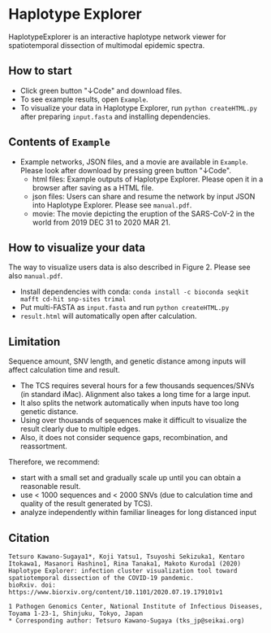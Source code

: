 # Haplotype Explorer

HaplotypeExplorer is an interactive haplotype network viewer for spatiotemporal dissection of multimodal epidemic spectra.

## How to start

- Click green button "↓Code" and download files.
- To see example results, open `Example`.
- To visualize your data in Haplotype Explorer, run `python createHTML.py` after preparing `input.fasta` and installing dependencies.

## Contents of `Example` 

- Example networks, JSON files, and a movie are available in `Example`. Please look after download by pressing green button "↓Code".
  - html files: Example outputs of Haplotype Explorer. Please open it in a browser after saving as a HTML file.
  - json files: Users can share and resume the network by input JSON into Haplotype Explorer. Please see `manual.pdf`.
  - movie: The movie depicting the eruption of the SARS-CoV-2 in the world from 2019 DEC 31 to 2020 MAR 21. 

## How to visualize your data

The way to visualize users data is also described in Figure 2. Please see also `manual.pdf`.

- Install dependencies with conda: `conda install -c bioconda seqkit mafft cd-hit snp-sites trimal`
- Put multi-FASTA as `input.fasta` and run `python createHTML.py`
- `result.html` will automatically open after calculation.

## Limitation

Sequence amount, SNV length, and genetic distance among inputs will affect calculation time and result. 

- The TCS requires several hours for a few thousands sequences/SNVs (in standard iMac). Alignment also takes a long time for a large input.
- It also splits the network automatically when inputs have too long genetic distance.
- Using over thousands of sequences make it difficult to visualize the result clearly due to multiple edges.
- Also, it does not consider sequence gaps, recombination, and reassortment.

Therefore, we recommend:

- start with a small set and gradually scale up until you can obtain a reasonable result.
- use < 1000 sequences and < 2000 SNVs (due to calculation time and quality of the result generated by TCS). 
- analyze independently within familiar lineages for long distanced input

## Citation

```
Tetsuro Kawano-Sugaya1*, Koji Yatsu1, Tsuyoshi Sekizuka1, Kentaro Itokawa1, Masanori Hashino1, Rina Tanaka1, Makoto Kuroda1 (2020)
Haplotype Explorer: infection cluster visualization tool toward spatiotemporal dissection of the COVID-19 pandemic.
bioRxiv. doi: https://www.biorxiv.org/content/10.1101/2020.07.19.179101v1

1 Pathogen Genomics Center, National Institute of Infectious Diseases, Toyama 1-23-1, Shinjuku, Tokyo, Japan
* Corresponding author: Tetsuro Kawano-Sugaya (tks_jp@seikai.org)
```

